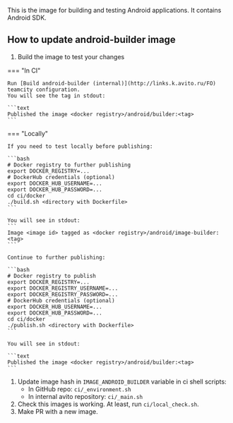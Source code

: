 This is the image for building and testing Android applications. It contains Android SDK.

## How to update android-builder image

1. Build the image to test your changes

=== "In CI"

    Run [Build android-builder (internal)](http://links.k.avito.ru/FO) teamcity configuration.  
    You will see the tag in stdout:
    
    ```text
    Published the image <docker registry>/android/builder:<tag>
    ```

=== "Locally"

    If you need to test locally before publishing:

    ```bash
    # Docker registry to further publishing
    export DOCKER_REGISTRY=...
    # DockerHub credentials (optional)
    export DOCKER_HUB_USERNAME=...
    export DOCKER_HUB_PASSWORD=...
    cd ci/docker
    ./build.sh <directory with Dockerfile>
    ```

    You will see in stdout:
    ```
    Image <image id> tagged as <docker registry>/android/image-builder:<tag>
    ```

    Continue to further publishing:

    ```bash
    # Docker registry to publish
    export DOCKER_REGISTRY=...
    export DOCKER_REGISTRY_USERNAME=...
    export DOCKER_REGISTRY_PASSWORD=...
    # DockerHub credentials (optional)
    export DOCKER_HUB_USERNAME=...
    export DOCKER_HUB_PASSWORD=...
    cd ci/docker
    ./publish.sh <directory with Dockerfile>
    ```
    
    You will see in stdout:
    
    ```text
    Published the image <docker registry>/android/builder:<tag>
    ```

1. Update image hash in `IMAGE_ANDROID_BUILDER` variable in ci shell scripts:
    - In GitHub repo: `ci/_environment.sh`
    - In internal avito repository: `ci/_main.sh`
1. Check this images is working. At least, run `ci/local_check.sh`.
1. Make PR with a new image.
